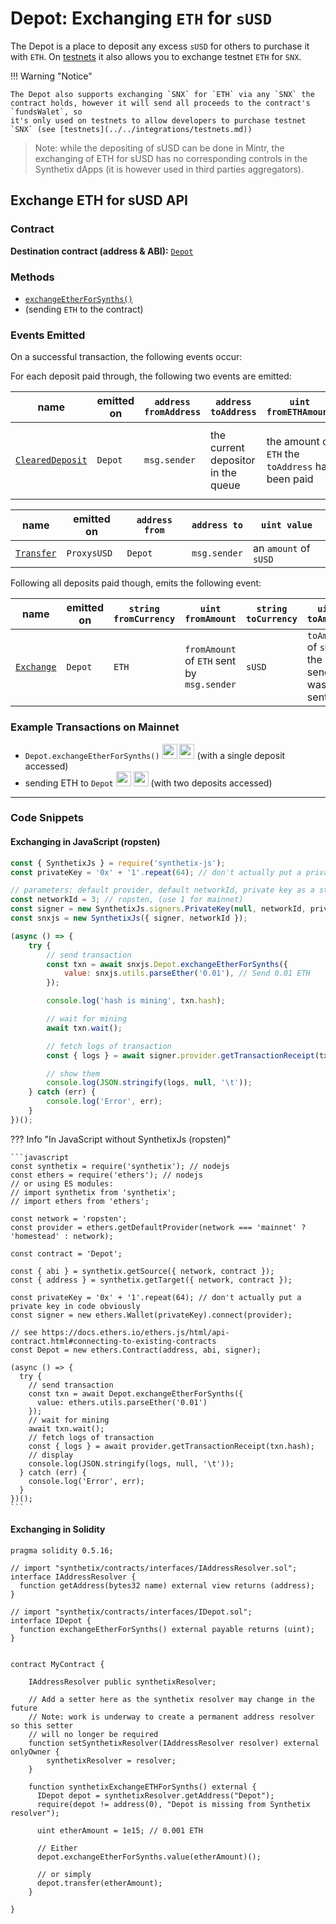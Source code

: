# Depot: Exchanging `ETH` for `sUSD`

The Depot is a place to deposit any excess `sUSD` for others to purchase it with `ETH`. On [testnets](../../integrations/testnets.md) it also allows you to exchange testnet `ETH` for `SNX`.

!!! Warning "Notice"

    The Depot also supports exchanging `SNX` for `ETH` via any `SNX` the contract holds, however it will send all proceeds to the contract's `fundsWalet`, so
    it's only used on testnets to allow developers to purchase testnet `SNX` (see [testnets](../../integrations/testnets.md))

> Note: while the depositing of sUSD can be done in Mintr, the exchanging of ETH for sUSD has no corresponding controls in the Synthetix dApps (it is however used in third parties aggregators).

## Exchange ETH for sUSD API

### Contract

**Destination contract (address & ABI):** [`Depot`](https://contracts.synthetix.io/Depot)

### Methods

- [`exchangeEtherForSynths()`](../../Depot#exchangeetherforsynths)
- (sending `ETH` to the contract)

### Events Emitted

On a successful transaction, the following events occur:

For each deposit paid through, the following two events are emitted:

| name                                           | emitted on | `address fromAddress` | `address toAddress`                | `uint fromETHAmount`                              | `uint toAmount`                                    | `uint depositIndex`                                   |
| ---------------------------------------------- | ---------- | --------------------- | ---------------------------------- | ------------------------------------------------- | -------------------------------------------------- | ----------------------------------------------------- |
| [`ClearedDeposit`](../../Depot#cleareddeposit) | `Depot`    | `msg.sender`          | the current depositor in the queue | the amount of `ETH` the `toAddress` has been paid | the amont of `sUSD` the `msg.sender` will received | the `depositIndex` that was accessed in this exchange |

| name                                          | emitted on  | `address from` | `address to` | `uint value`          |
| --------------------------------------------- | ----------- | -------------- | ------------ | --------------------- |
| [`Transfer`](../../ExternStateToken#transfer) | `ProxysUSD` | `Depot`        | `msg.sender` | an `amount` of `sUSD` |

Following all deposits paid though, emits the following event:

| name                               | emitted on | `string fromCurrency` | `uint fromAmount`                          | `string toCurrency` | `uint toAmount`                          |
| ---------------------------------- | ---------- | --------------------- | ------------------------------------------ | ------------------- | ---------------------------------------- |
| [`Exchange`](../../Depot#exchange) | `Depot`    | `ETH`                 | `fromAmount` of `ETH` sent by `msg.sender` | `sUSD`              | `toAmount` of `sUSD` the sender was sent |

### Example Transactions on Mainnet

- `Depot.exchangeEtherForSynths()` <a target=_blank href="https://dashboard.tenderly.dev/tx/main/0x37b921d27fe21f9a97f3c059b54fb81ba8c0297b14d2577a84d8237121c59ff9/logs"><img src="https://tenderly.dev/icons/icon-48x48.png" width=24 /></a> <a target=_blank href="https://etherscan.io/tx/0x37b921d27fe21f9a97f3c059b54fb81ba8c0297b14d2577a84d8237121c59ff9#eventlog"><img src="https://etherscan.io/images/favicon2.ico" width=24 /></a> (with a single deposit accessed)
- sending ETH to `Depot` <a target=_blank href="https://dashboard.tenderly.dev/tx/main/0xf92bbafd873463d2880d5e6beab2bc46a10d6f6ceea417e235a3ef7828766c79/logs"><img src="https://tenderly.dev/icons/icon-48x48.png" width=24 /></a> <a target=_blank href="https://etherscan.io/tx/0xf92bbafd873463d2880d5e6beab2bc46a10d6f6ceea417e235a3ef7828766c79#eventlog"><img src="https://etherscan.io/images/favicon2.ico" width=24 /></a> (with two deposits accessed)

---

### Code Snippets

#### Exchanging in JavaScript (ropsten)

```javascript
const { SynthetixJs } = require('synthetix-js');
const privateKey = '0x' + '1'.repeat(64); // don't actually put a private key in code obviously

// parameters: default provider, default networkId, private key as a string
const networkId = 3; // ropsten, (use 1 for mainnet)
const signer = new SynthetixJs.signers.PrivateKey(null, networkId, privateKey);
const snxjs = new SynthetixJs({ signer, networkId });

(async () => {
	try {
		// send transaction
		const txn = await snxjs.Depot.exchangeEtherForSynths({
			value: snxjs.utils.parseEther('0.01'), // Send 0.01 ETH
		});

		console.log('hash is mining', txn.hash);

		// wait for mining
		await txn.wait();

		// fetch logs of transaction
		const { logs } = await signer.provider.getTransactionReceipt(txn.hash);

		// show them
		console.log(JSON.stringify(logs, null, '\t'));
	} catch (err) {
		console.log('Error', err);
	}
})();
```

??? Info "In JavaScript without SynthetixJs (ropsten)"

    ```javascript
    const synthetix = require('synthetix'); // nodejs
    const ethers = require('ethers'); // nodejs
    // or using ES modules:
    // import synthetix from 'synthetix';
    // import ethers from 'ethers';

    const network = 'ropsten';
    const provider = ethers.getDefaultProvider(network === 'mainnet' ? 'homestead' : network);

    const contract = 'Depot';

    const { abi } = synthetix.getSource({ network, contract });
    const { address } = synthetix.getTarget({ network, contract });

    const privateKey = '0x' + '1'.repeat(64); // don't actually put a private key in code obviously
    const signer = new ethers.Wallet(privateKey).connect(provider);

    // see https://docs.ethers.io/ethers.js/html/api-contract.html#connecting-to-existing-contracts
    const Depot = new ethers.Contract(address, abi, signer);

    (async () => {
      try {
        // send transaction
        const txn = await Depot.exchangeEtherForSynths({
          value: ethers.utils.parseEther('0.01')
        });
        // wait for mining
        await txn.wait();
        // fetch logs of transaction
        const { logs } = await provider.getTransactionReceipt(txn.hash);
        // display
        console.log(JSON.stringify(logs, null, '\t'));
      } catch (err) {
        console.log('Error', err);
      }
    })();
    ```

#### Exchanging in Solidity

```solidity
pragma solidity 0.5.16;

// import "synthetix/contracts/interfaces/IAddressResolver.sol";
interface IAddressResolver {
  function getAddress(bytes32 name) external view returns (address);
}

// import "synthetix/contracts/interfaces/IDepot.sol";
interface IDepot {
  function exchangeEtherForSynths() external payable returns (uint);
}


contract MyContract {

    IAddressResolver public synthetixResolver;

    // Add a setter here as the synthetix resolver may change in the future
    // Note: work is underway to create a permanent address resolver so this setter
    // will no longer be required
    function setSynthetixResolver(IAddressResolver resolver) external onlyOwner {
        synthetixResolver = resolver;
    }

    function synthetixExchangeETHForSynths() external {
      IDepot depot = synthetixResolver.getAddress("Depot");
      require(depot != address(0), "Depot is missing from Synthetix resolver");

      uint etherAmount = 1e15; // 0.001 ETH

      // Either
      depot.exchangeEtherForSynths.value(etherAmount)();

      // or simply
      depot.transfer(etherAmount);
    }

}
```
